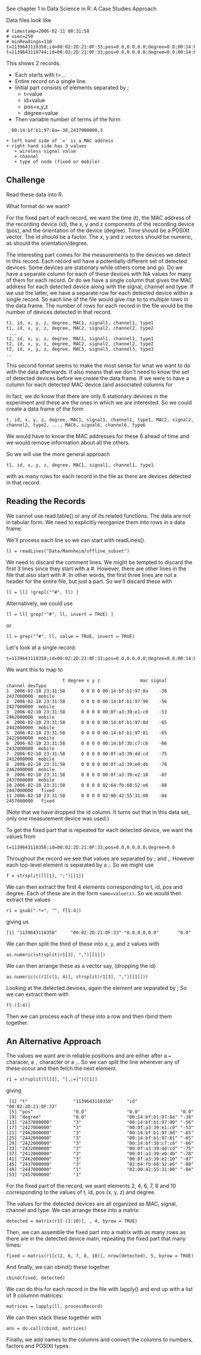 See chapter 1 in Data Science in R: A Case Studies Approach


Data files look like
```
# timestamp=2006-02-11 08:31:58
# usec=250
# minReadings=110
t=1139643118358;id=00:02:2D:21:0F:33;pos=0.0,0.0,0.0;degree=0.0;00:14:bf:b1:97:8a=-38,2437000000,3;00:14:bf:b1:97:90=-56,2427000000,3;00:0f:a3:39:e1:c0=-53,2462000000,3;00:14:bf:b1:97:8d=-65,2442000000,3;00:14:bf:b1:97:81=-65,2422000000,3;00:14:bf:3b:c7:c6=-66,2432000000,3;00:0f:a3:39:dd:cd=-75,2412000000,3;00:0f:a3:39:e0:4b=-78,2462000000,3;00:0f:a3:39:e2:10=-87,2437000000,3;02:64:fb:68:52:e6=-88,2447000000,1;02:00:42:55:31:00=-84,2457000000,1
t=1139643118744;id=00:02:2D:21:0F:33;pos=0.0,0.0,0.0;degree=0.0;00:14:bf:b1:97:8a=-38,2437000000,3;00:0f:a3:39:e1:c0=-54,2462000000,3;00:14:bf:b1:97:90=-56,2427000000,3;00:14:bf:3b:c7:c6=-67,2432000000,3;00:14:bf:b1:97:81=-66,2422000000,3;00:14:bf:b1:97:8d=-70,2442000000,3;00:0f:a3:39:e0:4b=-79,2462000000,3;00:0f:a3:39:dd:cd=-73,2412000000,3;00:0f:a3:39:e2:10=-83,2437000000,3;02:00:42:55:31:00=-85,2457000000,1
```
This shows 2 records. 
+ Each starts with t=...
+ Entire record on a single line.
+ Initial part consists of elements separated by ;
   + t=value
   + id=value
   + pos=x,y,z
   + degree=value
+ Then variable number of terms of the form
```
  00:14:bf:b1:97:8a=-38,2437000000,3
```
    + left hand side of `=` is a MAC address
    + right hand side has 3 values
	   + wireless signal value
	   + channel
	   + type of node (fixed or mobile)
	   

## Challenge
Read these data into R.

What format do we want?


For the fixed part of each record, we want 
the time (t), the MAC address of the recording device (id),
the x, y and z components of the recording device (pos),
and the orientation of the device (degree).
Time should be a POSIXt vector.
The id should be a factor.
The x, y and z vectors should be numeric,
as should the orientation/degree.

The interesting part comes for the measurements to the devices we detect in this record.  Each
record will have a potentially different set of detected devices.  Some devices are stationary while
others come and go.  Do we have a separate column for each of these devices with NA values for many
of them for each record.  Or do we have a single column that gives the MAC address for each detected
device along with the signal, channel and type.  If we use the latter, we have a separate row for
each detected device within a single record.  So each line of the file would give rise to to
multiple rows in the data frame.  The number of rows for each record in the file would be the number
of devices detected in that record.
```
t1, id, x, y, z, degree, MAC1, signal1, channel1, type1
t1, id, x, y, z, degree, MAC2, signal2, channel2, type2
 ...
t2, id, x, y, z, degree, MAC1, signal1, channel1, type1 
t2, id, x, y, z, degree, MAC2, signal2, channel2, type2
t2, id, x, y, z, degree, MAC3, signal3, channel3, type3
..
```

This second format seems to make the most sense for what
we want to do with the data afterwards.
It also means that we don't need to know the set of detected
devices before we create the data frame. 
If we were to have a column for each detected MAC device (and
associated columns for 


In fact, we do know that there are only 6 stationary devices
in the experiment and these are the ones in which we are interested.
So we could create a data frame of the form
```
t, id, x, y, z, degree, MAC1, signal1, channel1, type1, MAC2, signal2, channel2, type2, ..., MAC6, signal6, channel6, type6
```
We would have to know the MAC addresses for these 6 ahead of time
and we would remove  information about all the others.



So we will use the more general approach 
```
t1, id, x, y, z, degree, MAC1, signal1, channel1, type1
```
with as many rows for each record in the file as there are 
devices detected in that record.


## Reading the Records
We cannot use read.table() or any of its related functions.
The data are not in tabular form. We need to explicitly reorganize
them into rows in a data frame.

We'll process each line so we can start with readLines().
```
ll = readLines("Data/Mannheim/offline_subset")
```

We need to discard the comment lines.
We might be tempted to discard the first 3 lines since they start
with a #.
However, there are other lines in the file that also start with #.
In other words, the first three lines are not a header for the entire
file, but  just a part.
So we'll discard these with
```
ll = ll[ !grepl("^#", ll) ]
```
Alternatively, we could use
```
ll = ll[ grep("^#", ll, invert = TRUE) ]
```
or
```
ll = grep("^#", ll, value = TRUE, invert = TRUE) 
```


Let's look at a single record:
```
t=1139643118358;id=00:02:2D:21:0F:33;pos=0.0,0.0,0.0;degree=0.0;00:14:bf:b1:97:8a=-38,2437000000,3;00:14:bf:b1:97:90=-56,2427000000,3;00:0f:a3:39:e1:c0=-53,2462000000,3;00:14:bf:b1:97:8d=-65,2442000000,3;00:14:bf:b1:97:81=-65,2422000000,3;00:14:bf:3b:c7:c6=-66,2432000000,3;00:0f:a3:39:dd:cd=-75,2412000000,3;00:0f:a3:39:e0:4b=-78,2462000000,3;00:0f:a3:39:e2:10=-87,2437000000,3;02:64:fb:68:52:e6=-88,2447000000,1;02:00:42:55:31:00=-84,2457000000,1
```
We want this to map to 
```
                     t degree x y z               mac signal    channel devType
1  2006-02-10 23:31:58      0 0 0 0 00:14:bf:b1:97:8a    -38 2437000000  mobile
2  2006-02-10 23:31:58      0 0 0 0 00:14:bf:b1:97:90    -56 2427000000  mobile
3  2006-02-10 23:31:58      0 0 0 0 00:0f:a3:39:e1:c0    -53 2462000000  mobile
4  2006-02-10 23:31:58      0 0 0 0 00:14:bf:b1:97:8d    -65 2442000000  mobile
5  2006-02-10 23:31:58      0 0 0 0 00:14:bf:b1:97:81    -65 2422000000  mobile
6  2006-02-10 23:31:58      0 0 0 0 00:14:bf:3b:c7:c6    -66 2432000000  mobile
7  2006-02-10 23:31:58      0 0 0 0 00:0f:a3:39:dd:cd    -75 2412000000  mobile
8  2006-02-10 23:31:58      0 0 0 0 00:0f:a3:39:e0:4b    -78 2462000000  mobile
9  2006-02-10 23:31:58      0 0 0 0 00:0f:a3:39:e2:10    -87 2437000000  mobile
10 2006-02-10 23:31:58      0 0 0 0 02:64:fb:68:52:e6    -88 2447000000   fixed
11 2006-02-10 23:31:58      0 0 0 0 02:00:42:55:31:00    -84 2457000000   fixed
```
(Note that we have dropped the id column. It turns out that in this data set, 
only one measurement device was used.)


To get the fixed part that is repeated for each detected device, we
want the values from
```
t=1139643118358;id=00:02:2D:21:0F:33;pos=0.0,0.0,0.0;degree=0.0
```

Throughout the record we see that values are separated by ; and ,.
However each top-level element is separated by a ;.
So we might use
```
f = strsplit(ll[1], ";")[[1]]
```
We can then extract the first 4 elements corresponding to t, id, pos and degree.
Each of these are in the form `name=value(s)`. So we would
then extract the values
```
r1 = gsub(".*=", "", f[1:4])
```
giving us
```
[1] "1139643118358"     "00:02:2D:21:0F:33" "0.0,0.0,0.0"       "0.0"  
```

We can then split the third of these into x, y, and z values with
```
as.numeric(strsplit(r1[3], ",")[[1]])
```

We can then arrange these as a vector say, (dropping the id)
```
as.numeric(c(r1[c(1, 4)], strsplit(r1[3], ",")[[1]]))
```


Looking at the detected devices, again the element are separated by ;
So we can extract them with 
```
f[-(1:4)]
```
Then  we can process each of these into a row and then rbind them together.



## An Alternative Approach
The values we want are in reliable positions
and are either after a `=` characer, a `,` character or
a `;`.
So we can split the line wherever any of these occur and then
fetch the next element.
```
r1 = strsplit(ll[1], "[,;=]")[[1]]
```
giving
```
 [1] "t"                 "1139643118358"     "id"                "00:02:2D:21:0F:33"
 [5] "pos"               "0.0"               "0.0"               "0.0"              
 [9] "degree"            "0.0"               "00:14:bf:b1:97:8a" "-38"              
[13] "2437000000"        "3"                 "00:14:bf:b1:97:90" "-56"              
[17] "2427000000"        "3"                 "00:0f:a3:39:e1:c0" "-53"              
[21] "2462000000"        "3"                 "00:14:bf:b1:97:8d" "-65"              
[25] "2442000000"        "3"                 "00:14:bf:b1:97:81" "-65"              
[29] "2422000000"        "3"                 "00:14:bf:3b:c7:c6" "-66"              
[33] "2432000000"        "3"                 "00:0f:a3:39:dd:cd" "-75"              
[37] "2412000000"        "3"                 "00:0f:a3:39:e0:4b" "-78"              
[41] "2462000000"        "3"                 "00:0f:a3:39:e2:10" "-87"              
[45] "2437000000"        "3"                 "02:64:fb:68:52:e6" "-88"              
[49] "2447000000"        "1"                 "02:00:42:55:31:00" "-84"              
[53] "2457000000"        "1"                
```
For the fixed part of the record, we want elements 2, 4, 6, 7, 8 and 10
corresponding to the values of t, id, pos (x, y, z) and degree.

The values for the detected devices are all organized as 
MAC, signal, channel and type. We can arrange these into a matrix:
```
detected = matrix(r1[-(1:10)], , 4, byrow = TRUE)
```

Then, we can assemble the fixed part into a matrix with as many rows as 
there are in the detected device matri, repeating the fixed part that many times:
```
fixed = matrix(r1[c(2, 6, 7, 8, 10)], nrow(detected), 5, byrow = TRUE)
```
And finally, we can cbind() these together
```
cbind(fixed, detected)
```

We can do this for each record in the file with lapply()
and end up with a list of 9 columnn matrices:
```
matrices = lapply(ll, processRecord)
```
We can then stack these together with 
```
ans = do.call(cbind, matrices)
```

Finally, we add names to the columns and convert the columns
to numbers, factors and POSIXt types.
